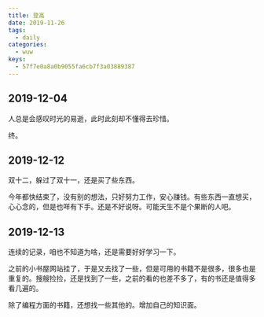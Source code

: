 ```yaml
---
title: 登高
date: 2019-11-26
tags:
  - daily
categories:
  - wuw
keys:
  - 57f7e0a8a0b9055fa6cb7f3a03889387
---
```


## 2019-12-04

人总是会感叹时光的易逝，此时此刻却不懂得去珍惜。

终。

## 2019-12-12

双十二，躲过了双十一，还是买了些东西。

今年都快结束了，没有别的想法，只好努力工作，安心赚钱。有些东西一直想买，心心念的，但是也咩有下手。还是不好说呀。可能天生不是个果断的人吧。

## 2019-12-13

连续的记录，咱也不知道为啥，还是需要好好学习一下。

之前的小书屋网站挂了，于是又去找了一些，但是可用的书籍不是很多，很多也是重复的。搜艘捡捡，还是找到了一些，之前的看的也差不多了，有的书还是值得多看几遍的。

除了编程方面的书籍，还想找一些其他的。增加自己的知识面。